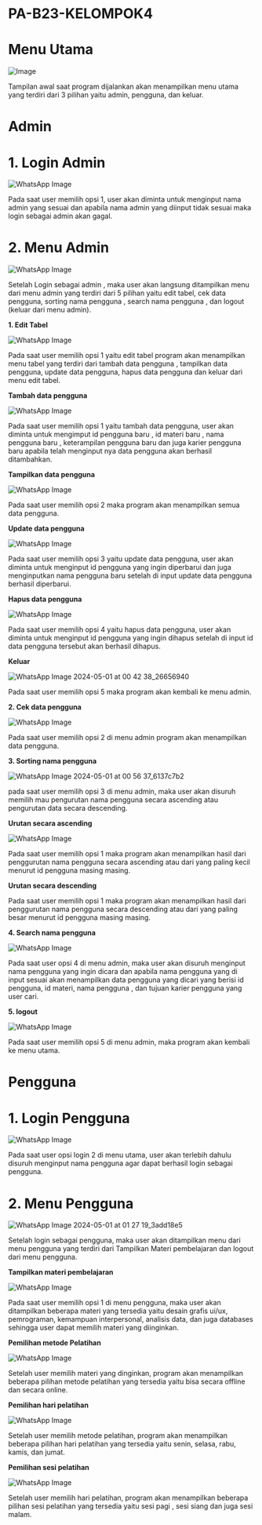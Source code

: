 # PA-B23-KELOMPOK4
# Menu Utama #

![ Image ](https://github.com/PA-B23-KELOMPOK4/PA-B23-KELOMPOK4/assets/144861672/d7e09863-ddbd-490e-9da7-141f6b546238)

Tampilan awal saat program dijalankan akan menampilkan menu utama yang terdiri dari 3 pilihan yaitu admin, pengguna, dan keluar.

# Admin #
# 1. Login Admin #

![WhatsApp Image ](https://github.com/PA-B23-KELOMPOK4/PA-B23-KELOMPOK4/assets/144861672/14e3086a-9933-4c0a-b86b-b3fa63328111)

Pada saat user memilih opsi 1, user akan diminta untuk menginput nama admin yang sesuai dan apabila nama admin yang diinput tidak sesuai maka login sebagai admin akan gagal.

# 2. Menu Admin #

![WhatsApp Image ](https://github.com/PA-B23-KELOMPOK4/PA-B23-KELOMPOK4/assets/144861672/065652cd-cd00-4fe8-8538-4a0f6bd93a72)

Setelah Login sebagai admin , maka user akan langsung ditampilkan menu dari menu admin yang terdiri dari 5 pilihan yaitu edit tabel, cek data pengguna, sorting nama pengguna , search nama pengguna , dan logout (keluar dari menu admin).

**1. Edit Tabel**

![WhatsApp Image ](https://github.com/PA-B23-KELOMPOK4/PA-B23-KELOMPOK4/assets/144861672/6df89d00-75a4-4e33-9c04-5483c0f5880f)

Pada saat user memilih opsi 1 yaitu edit tabel program akan menampilkan menu tabel yang terdiri dari tambah data pengguna , tampilkan data pengguna, update data pengguna, hapus data pengguna dan keluar dari menu edit tabel.

**Tambah data pengguna**

![WhatsApp Image ](https://github.com/PA-B23-KELOMPOK4/PA-B23-KELOMPOK4/assets/144861672/9d0a50b4-eb09-4d31-95cf-0fe3bef30b7b)

Pada saat user memilih  opsi 1 yaitu tambah data pengguna, user akan diminta untuk mengimput id pengguna baru , id materi baru , nama pengguna baru , keterampilan pengguna baru dan juga karier pengguna baru apabila telah menginput nya data pengguna akan berhasil ditambahkan. 

**Tampilkan data pengguna**

![WhatsApp Image ](https://github.com/PA-B23-KELOMPOK4/PA-B23-KELOMPOK4/assets/144861672/517c78f9-947e-4d62-87e0-0eb3fdb51134)

Pada saat user memilih opsi 2 maka program akan menampilkan semua data pengguna.

**Update data pengguna**

![WhatsApp Image ](https://github.com/PA-B23-KELOMPOK4/PA-B23-KELOMPOK4/assets/144861672/2481f7bf-c00a-4641-8ab8-6426503deea7)

Pada saat user memilih opsi 3 yaitu update data pengguna, user akan diminta untuk menginput id pengguna yang ingin diperbarui dan juga menginputkan nama pengguna baru setelah di input update data pengguna berhasil diperbarui.

**Hapus data pengguna**

![WhatsApp Image ](https://github.com/PA-B23-KELOMPOK4/PA-B23-KELOMPOK4/assets/144861672/6110671a-0d63-4ca7-a6af-fd3e6a784d66)

Pada saat user memilih opsi 4 yaitu hapus data pengguna, user akan diminta untuk menginput id pengguna yang ingin dihapus setelah di input id data pengguna tersebut akan berhasil dihapus.

**Keluar**

![WhatsApp Image 2024-05-01 at 00 42 38_26656940](https://github.com/PA-B23-KELOMPOK4/PA-B23-KELOMPOK4/assets/144861672/90f5d6ed-528c-4b64-adce-2d77bf963394)

Pada saat user memilih opsi 5 maka program akan kembali ke menu admin.

**2. Cek data pengguna**

![WhatsApp Image ](https://github.com/PA-B23-KELOMPOK4/PA-B23-KELOMPOK4/assets/144861672/2fca351d-b108-4dc5-8370-68d9437710dc)

Pada saat user memilih opsi 2 di menu admin program akan menampilkan data pengguna.

**3. Sorting nama pengguna**

![WhatsApp Image 2024-05-01 at 00 56 37_6137c7b2](https://github.com/PA-B23-KELOMPOK4/PA-B23-KELOMPOK4/assets/144861672/ecb63ee5-5ae1-438c-8e8f-692decc19f08)

pada saat user memilih opsi 3 di menu admin, maka user akan disuruh memilih mau pengurutan nama pengguna secara ascending atau pengurutan data secara descending.

**Urutan secara ascending**

![WhatsApp Image ](https://github.com/PA-B23-KELOMPOK4/PA-B23-KELOMPOK4/assets/144861672/10c4070a-4996-4092-986a-97fdcd5b45b5)

Pada saat user memilih opsi 1 maka program akan menampilkan hasil dari penggurutan nama pengguna secara ascending atau dari yang paling kecil menurut id pengguna masing masing.

**Urutan secara descending**

Pada saat user memilih opsi 1 maka program akan menampilkan hasil dari penggurutan nama pengguna secara descending atau dari yang paling besar menurut id pengguna masing masing.

**4. Search nama pengguna**

![WhatsApp Image ](https://github.com/PA-B23-KELOMPOK4/PA-B23-KELOMPOK4/assets/144861672/c0c459f7-2811-49fe-b8ce-3d52a5c3a0fd)

Pada saat user opsi 4 di menu admin, maka user akan disuruh menginput nama pengguna yang ingin dicara dan apabila nama pengguna yang di input sesuai akan menampilkan data pengguna yang dicari yang berisi id pengguna, id materi, nama pengguna , dan tujuan karier pengguna yang user cari.

**5. logout**

![WhatsApp Image ](https://github.com/PA-B23-KELOMPOK4/PA-B23-KELOMPOK4/assets/144861672/55f3ba5e-8821-4695-9c0c-442c6912c3e6)

Pada saat user memilih opsi 5 di menu admin, maka program akan kembali ke menu utama.

# Pengguna #
# 1. Login Pengguna #

![WhatsApp Image ](https://github.com/PA-B23-KELOMPOK4/PA-B23-KELOMPOK4/assets/144861672/18f14b68-a887-4077-bc26-dcc62f6b9151)

Pada saat user opsi login 2 di menu utama, user akan terlebih dahulu disuruh menginput nama pengguna agar dapat berhasil login sebagai pengguna.

# 2. Menu Pengguna #

![WhatsApp Image 2024-05-01 at 01 27 19_3add18e5](https://github.com/PA-B23-KELOMPOK4/PA-B23-KELOMPOK4/assets/144861672/7d2ec7b5-0f9f-4890-a27e-27d303b272d6)

Setelah login sebagai pengguna, maka user akan ditampilkan menu dari menu pengguna yang terdiri dari Tampilkan Materi pembelajaran dan logout dari menu pengguna.

**Tampilkan materi pembelajaran**

![WhatsApp Image ](https://github.com/PA-B23-KELOMPOK4/PA-B23-KELOMPOK4/assets/144861672/e13f32ed-561d-46d9-9390-75af59ace2a9)

Pada saat user memilih opsi 1 di menu pengguna, maka user akan ditampilkan beberapa materi yang tersedia yaitu desain grafis ui/ux, pemrograman, kemampuan interpersonal, analisis data, dan juga databases sehingga user dapat memilih materi yang diinginkan.  

**Pemilihan metode Pelatihan**

![WhatsApp Image ](https://github.com/PA-B23-KELOMPOK4/PA-B23-KELOMPOK4/assets/144861672/4077282e-8af1-4e46-b058-e70d366c012d)

Setelah user memilih materi yang dinginkan, program akan menampilkan beberapa pilihan metode pelatihan yang tersedia yaitu bisa secara offline dan secara online.

**Pemilihan hari pelatihan**

![WhatsApp Image ](https://github.com/PA-B23-KELOMPOK4/PA-B23-KELOMPOK4/assets/144861672/823bffe4-1166-4831-bad7-cc09ecf7c88f)

Setelah user memilih metode pelatihan, program akan menampilkan beberapa pilihan hari pelatihan yang tersedia yaitu senin, selasa, rabu, kamis, dan jumat.

**Pemilihan sesi pelatihan**

![WhatsApp Image](https://github.com/PA-B23-KELOMPOK4/PA-B23-KELOMPOK4/assets/144861672/df1d438b-1659-4a4e-ad9c-c214eef40068)

Setelah user memilih hari pelatihan, program akan menampilkan beberapa pilihan sesi pelatihan yang tersedia yaitu sesi pagi , sesi siang dan juga sesi malam.

